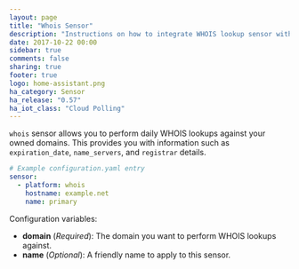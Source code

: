 ```yaml
---
layout: page
title: "Whois Sensor"
description: "Instructions on how to integrate WHOIS lookup sensor within Home Assistant."
date: 2017-10-22 00:00
sidebar: true
comments: false
sharing: true
footer: true
logo: home-assistant.png
ha_category: Sensor
ha_release: "0.57"
ha_iot_class: "Cloud Polling"
---
```



`whois` sensor allows you to perform daily WHOIS lookups against your owned domains. This provides you with information such as `expiration_date`, `name_servers`, and `registrar` details.

```yaml
# Example configuration.yaml entry
sensor:
  - platform: whois
    hostname: example.net
    name: primary
```

Configuration variables:

- **domain** (*Required*): The domain you want to perform WHOIS lookups against.
- **name** (*Optional*): A friendly name to apply to this sensor.

